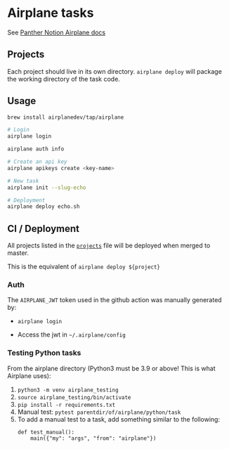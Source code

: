 # Airplane tasks
See [Panther Notion Airplane docs](https://www.notion.so/pantherlabs/Airplane-0389875e0c7b43eeba1a57dfbfdcce9a)

## Projects

Each project should live in its own directory. `airplane deploy` will package the working directory of the task code.



## Usage

```sh
brew install airplanedev/tap/airplane
```

```sh
# Login
airplane login

airplane auth info

# Create an api key
airplane apikeys create <key-name>

# New task
airplane init --slug-echo

# Deployment
airplane deploy echo.sh
```

## CI / Deployment

All projects listed in the [`projects`](projects) file will be deployed when merged to master.

This is the equivalent of `airplane deploy ${project}`


### Auth 

The `AIRPLANE_JWT` token used in the github action was manually generated by:

  - `airplane login`

  - Access the jwt in  `~/.airplane/config`


### Testing Python tasks
From the airplane directory (Python3 must be 3.9 or above! This is what Airplane uses):
1. `python3 -m venv airplane_testing`
1. `source airplane_testing/bin/activate`
1. `pip install -r requirements.txt`
1. Manual test: `pytest parentdir/of/airplane/python/task`
1. To add a manual test to a task, add something similar to the following:
   ```
   def test_manual():
       main({"my": "args", "from": "airplane"})
   ```